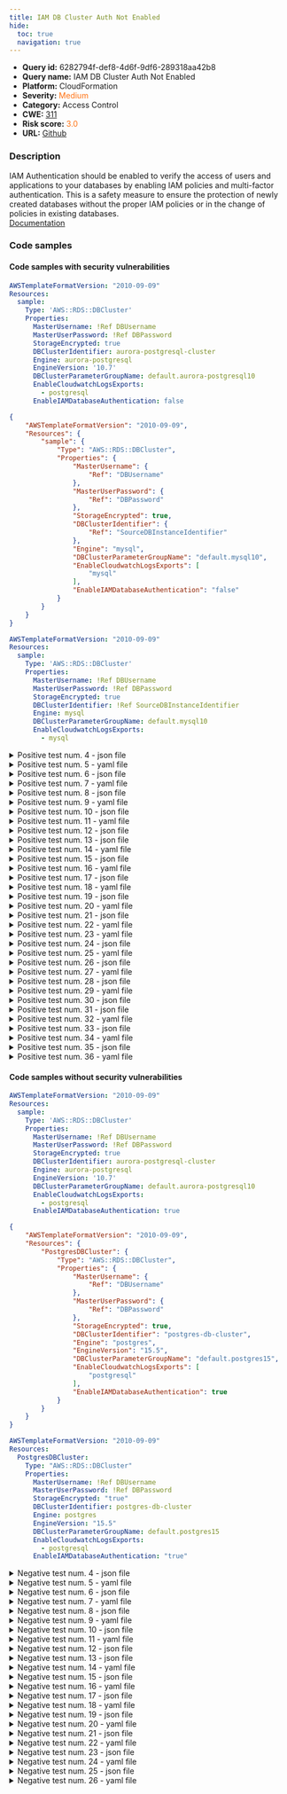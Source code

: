 ```yaml
---
title: IAM DB Cluster Auth Not Enabled
hide:
  toc: true
  navigation: true
---
```


<style>
  .highlight .hll {
    background-color: #ff171742;
  }
  .md-content {
    max-width: 1100px;
    margin: 0 auto;
  }
</style>

-   **Query id:** 6282794f-def8-4d6f-9df6-289318aa42b8
-   **Query name:** IAM DB Cluster Auth Not Enabled
-   **Platform:** CloudFormation
-   **Severity:** <span style="color:#ff7213">Medium</span>
-   **Category:** Access Control
-   **CWE:** <a href="https://cwe.mitre.org/data/definitions/311.html" onclick="newWindowOpenerSafe(event, 'https://cwe.mitre.org/data/definitions/311.html')">311</a>
-   **Risk score:** <span style="color:#ff7213">3.0</span>
-   **URL:** [Github](https://github.com/Checkmarx/kics/tree/master/assets/queries/cloudFormation/aws/iam_db_cluster_auth_not_enabled)

### Description
IAM Authentication should be enabled to verify the access of users and applications to your databases by enabling IAM policies and multi-factor authentication. This is a safety measure to ensure the protection of newly created databases without the proper IAM policies or in the change of policies in existing databases.<br>
[Documentation](https://docs.aws.amazon.com/AWSCloudFormation/latest/TemplateReference/aws-resource-rds-dbcluster.html#cfn-rds-dbcluster-enableiamdatabaseauthentication)

### Code samples
#### Code samples with security vulnerabilities
```yaml title="Positive test num. 1 - yaml file" hl_lines="15"
AWSTemplateFormatVersion: "2010-09-09"
Resources:
  sample:
    Type: 'AWS::RDS::DBCluster'
    Properties:
      MasterUsername: !Ref DBUsername
      MasterUserPassword: !Ref DBPassword
      StorageEncrypted: true
      DBClusterIdentifier: aurora-postgresql-cluster
      Engine: aurora-postgresql
      EngineVersion: '10.7'
      DBClusterParameterGroupName: default.aurora-postgresql10
      EnableCloudwatchLogsExports:
        - postgresql
      EnableIAMDatabaseAuthentication: false

```
```json title="Positive test num. 2 - json file" hl_lines="22"
{
    "AWSTemplateFormatVersion": "2010-09-09",
    "Resources": {
        "sample": {
            "Type": "AWS::RDS::DBCluster",
            "Properties": {
                "MasterUsername": {
                    "Ref": "DBUsername"
                },
                "MasterUserPassword": {
                    "Ref": "DBPassword"
                },
                "StorageEncrypted": true,
                "DBClusterIdentifier": {
                    "Ref": "SourceDBInstanceIdentifier"
                },
                "Engine": "mysql",
                "DBClusterParameterGroupName": "default.mysql10",
                "EnableCloudwatchLogsExports": [
                    "mysql"
                ],
                "EnableIAMDatabaseAuthentication": "false"
            }
        }
    }
}
```
```yaml title="Positive test num. 3 - yaml file" hl_lines="5"
AWSTemplateFormatVersion: "2010-09-09"
Resources:
  sample:
    Type: 'AWS::RDS::DBCluster'
    Properties:
      MasterUsername: !Ref DBUsername
      MasterUserPassword: !Ref DBPassword
      StorageEncrypted: true
      DBClusterIdentifier: !Ref SourceDBInstanceIdentifier
      Engine: mysql
      DBClusterParameterGroupName: default.mysql10
      EnableCloudwatchLogsExports:
        - mysql

```
<details><summary>Positive test num. 4 - json file</summary>

```json hl_lines="6"
{
    "AWSTemplateFormatVersion": "2010-09-09",
    "Resources": {
        "sample": {
            "Type": "AWS::RDS::DBCluster",
            "Properties": {
                "MasterUsername": {
                    "Ref": "DBUsername"
                },
                "MasterUserPassword": {
                    "Ref": "DBPassword"
                },
                "StorageEncrypted": true,
                "DBClusterIdentifier": {
                    "Ref": "SourceDBInstanceIdentifier"
                },
                "Engine": "mysql",
                "DBClusterParameterGroupName": "default.mysql10",
                "EnableCloudwatchLogsExports": [
                    "mysql"
                ]
            }
        }
    }
}
```
</details>
<details><summary>Positive test num. 5 - yaml file</summary>

```yaml hl_lines="14"
AWSTemplateFormatVersion: "2010-09-09"
Resources:
  sample:
    Type: 'AWS::RDS::DBCluster'
    Properties:
      MasterUsername: !Ref DBUsername
      MasterUserPassword: !Ref DBPassword
      StorageEncrypted: true
      DBClusterIdentifier: !Ref SourceDBInstanceIdentifier
      Engine: mariadb
      DBClusterParameterGroupName: default.mariadb
      EnableCloudwatchLogsExports:
        - mariadb
      EnableIAMDatabaseAuthentication: false

```
</details>
<details><summary>Positive test num. 6 - json file</summary>

```json hl_lines="22"
{
    "AWSTemplateFormatVersion": "2010-09-09",
    "Resources": {
        "sample": {
            "Type": "AWS::RDS::DBCluster",
            "Properties": {
                "MasterUsername": {
                    "Ref": "DBUsername"
                },
                "MasterUserPassword": {
                    "Ref": "DBPassword"
                },
                "StorageEncrypted": true,
                "DBClusterIdentifier": {
                    "Ref": "SourceDBInstanceIdentifier"
                },
                "Engine": "mariadb",
                "DBClusterParameterGroupName": "default.mariadb",
                "EnableCloudwatchLogsExports": [
                    "mariadb"
                ],
                "EnableIAMDatabaseAuthentication": false
            }
        }
    }
}
```
</details>
<details><summary>Positive test num. 7 - yaml file</summary>

```yaml hl_lines="14"
AWSTemplateFormatVersion: "2010-09-09"
Resources:
  sample:
    Type: 'AWS::RDS::DBCluster'
    Properties:
      MasterUsername: !Ref DBUsername
      MasterUserPassword: !Ref DBPassword
      StorageEncrypted: "true"
      DBClusterIdentifier: !Ref SourceDBInstanceIdentifier
      Engine: mariadb
      DBClusterParameterGroupName: default.mariadb
      EnableCloudwatchLogsExports:
        - mariadb
      EnableIAMDatabaseAuthentication: "false"

```
</details>
<details><summary>Positive test num. 8 - json file</summary>

```json hl_lines="22"
{
    "AWSTemplateFormatVersion": "2010-09-09",
    "Resources": {
        "sample": {
            "Type": "AWS::RDS::DBCluster",
            "Properties": {
                "MasterUsername": {
                    "Ref": "DBUsername"
                },
                "MasterUserPassword": {
                    "Ref": "DBPassword"
                },
                "StorageEncrypted": "true",
                "DBClusterIdentifier": {
                    "Ref": "SourceDBInstanceIdentifier"
                },
                "Engine": "mariadb",
                "DBClusterParameterGroupName": "default.mariadb",
                "EnableCloudwatchLogsExports": [
                    "mariadb"
                ],
                "EnableIAMDatabaseAuthentication": "false"
            }
        }
    }
}
```
</details>
<details><summary>Positive test num. 9 - yaml file</summary>

```yaml hl_lines="5"
AWSTemplateFormatVersion: "2010-09-09"
Resources:
  sample:
    Type: 'AWS::RDS::DBCluster'
    Properties:
      MasterUsername: !Ref DBUsername
      MasterUserPassword: !Ref DBPassword
      DBClusterIdentifier: !Ref SourceDBInstanceIdentifier
      Engine: mariadb
      DBClusterParameterGroupName: default.mariadb
      EnableCloudwatchLogsExports:
        - mariadb

```
</details>
<details><summary>Positive test num. 10 - json file</summary>

```json hl_lines="6"
{
    "AWSTemplateFormatVersion": "2010-09-09",
    "Resources": {
        "sample": {
            "Type": "AWS::RDS::DBCluster",
            "Properties": {
                "MasterUsername": {
                    "Ref": "DBUsername"
                },
                "MasterUserPassword": {
                    "Ref": "DBPassword"
                },
                "DBClusterIdentifier": {
                    "Ref": "SourceDBInstanceIdentifier"
                },
                "Engine": "mariadb",
                "DBClusterParameterGroupName": "default.mariadb",
                "EnableCloudwatchLogsExports": [
                    "mariadb"
                ]
            }
        }
    }
}
```
</details>
<details><summary>Positive test num. 11 - yaml file</summary>

```yaml hl_lines="5"
AWSTemplateFormatVersion: "2010-09-09"
Resources:
  PostgresDBCluster:
    Type: "AWS::RDS::DBCluster"
    Properties:
      MasterUsername: !Ref DBUsername
      MasterUserPassword: !Ref DBPassword
      StorageEncrypted: true
      DBClusterIdentifier: postgres-db-cluster
      Engine: postgres
      EngineVersion: "15.5" 
      DBClusterParameterGroupName: default.postgres15
      EnableCloudwatchLogsExports:
        - postgresql

```
</details>
<details><summary>Positive test num. 12 - json file</summary>

```json hl_lines="21"
{
    "AWSTemplateFormatVersion": "2010-09-09",
    "Resources": {
        "sample": {
            "Type": "AWS::RDS::DBCluster",
            "Properties": {
                "MasterUsername": {
                    "Ref": "DBUsername"
                },
                "MasterUserPassword": {
                    "Ref": "DBPassword"
                },
                "StorageEncrypted": true,
                "DBClusterIdentifier": "aurora-postgresql-cluster",
                "Engine": "aurora-postgresql",
                "EngineVersion": "10.7",
                "DBClusterParameterGroupName": "default.aurora-postgresql10",
                "EnableCloudwatchLogsExports": [
                    "postgresql"
                ],
                "EnableIAMDatabaseAuthentication": false
            }
        }
    }
}
```
</details>
<details><summary>Positive test num. 13 - json file</summary>

```json hl_lines="6"
{
    "AWSTemplateFormatVersion": "2010-09-09",
    "Resources": {
        "PostgresDBCluster": {
            "Type": "AWS::RDS::DBCluster",
            "Properties": {
                "MasterUsername": {
                    "Ref": "DBUsername"
                },
                "MasterUserPassword": {
                    "Ref": "DBPassword"
                },
                "StorageEncrypted": true,
                "DBClusterIdentifier": "postgres-db-cluster",
                "Engine": "postgres",
                "EngineVersion": "15.5",
                "DBClusterParameterGroupName": "default.postgres15",
                "EnableCloudwatchLogsExports": [
                    "postgresql"
                ]
            }
        }
    }
}
```
</details>
<details><summary>Positive test num. 14 - yaml file</summary>

```yaml hl_lines="5"
AWSTemplateFormatVersion: "2010-09-09"
Resources:
  PostgresDBCluster:
    Type: "AWS::RDS::DBCluster"
    Properties:
      MasterUsername: !Ref DBUsername
      MasterUserPassword: !Ref DBPassword
      StorageEncrypted: true
      DBClusterIdentifier: postgres-db-cluster
      Engine: postgres
      DBClusterParameterGroupName: default.postgres15
      EnableCloudwatchLogsExports:
        - postgresql
```
</details>
<details><summary>Positive test num. 15 - json file</summary>

```json hl_lines="6"
{
    "AWSTemplateFormatVersion": "2010-09-09",
    "Resources": {
        "PostgresDBCluster": {
            "Type": "AWS::RDS::DBCluster",
            "Properties": {
                "MasterUsername": {
                    "Ref": "DBUsername"
                },
                "MasterUserPassword": {
                    "Ref": "DBPassword"
                },
                "StorageEncrypted": true,
                "DBClusterIdentifier": "postgres-db-cluster",
                "Engine": "postgres",
                "DBClusterParameterGroupName": "default.postgres15",
                "EnableCloudwatchLogsExports": [
                    "postgresql"
                ]
            }
        }
    }
}
```
</details>
<details><summary>Positive test num. 16 - yaml file</summary>

```yaml hl_lines="15"
AWSTemplateFormatVersion: "2010-09-09"
Resources:
  PostgresDBCluster:
    Type: "AWS::RDS::DBCluster"
    Properties:
      MasterUsername: !Ref DBUsername
      MasterUserPassword: !Ref DBPassword
      StorageEncrypted: true
      DBClusterIdentifier: postgres-db-cluster
      Engine: postgres
      EngineVersion: "15.5" 
      DBClusterParameterGroupName: default.postgres15
      EnableCloudwatchLogsExports:
        - postgresql
      EnableIAMDatabaseAuthentication: false

```
</details>
<details><summary>Positive test num. 17 - json file</summary>

```json hl_lines="21"
{
    "AWSTemplateFormatVersion": "2010-09-09",
    "Resources": {
        "PostgresDBCluster": {
            "Type": "AWS::RDS::DBCluster",
            "Properties": {
                "MasterUsername": {
                    "Ref": "DBUsername"
                },
                "MasterUserPassword": {
                    "Ref": "DBPassword"
                },
                "StorageEncrypted": true,
                "DBClusterIdentifier": "postgres-db-cluster",
                "Engine": "postgres",
                "EngineVersion": "15.5",
                "DBClusterParameterGroupName": "default.postgres15",
                "EnableCloudwatchLogsExports": [
                    "postgresql"
                ],
                "EnableIAMDatabaseAuthentication": false
            }
        }
    }
}
```
</details>
<details><summary>Positive test num. 18 - yaml file</summary>

```yaml hl_lines="15"
AWSTemplateFormatVersion: "2010-09-09"
Resources:
  PostgresDBCluster:
    Type: "AWS::RDS::DBCluster"
    Properties:
      MasterUsername: !Ref DBUsername
      MasterUserPassword: !Ref DBPassword
      StorageEncrypted: true
      DBClusterIdentifier: postgres-db-cluster
      Engine: postgres
      EngineVersion: "15.5" 
      DBClusterParameterGroupName: default.postgres15
      EnableCloudwatchLogsExports:
        - postgresql
      EnableIAMDatabaseAuthentication: "false"

```
</details>
<details><summary>Positive test num. 19 - json file</summary>

```json hl_lines="21"
{
    "AWSTemplateFormatVersion": "2010-09-09",
    "Resources": {
        "PostgresDBCluster": {
            "Type": "AWS::RDS::DBCluster",
            "Properties": {
                "MasterUsername": {
                    "Ref": "DBUsername"
                },
                "MasterUserPassword": {
                    "Ref": "DBPassword"
                },
                "StorageEncrypted": true,
                "DBClusterIdentifier": "postgres-db-cluster",
                "Engine": "postgres",
                "EngineVersion": "15.5",
                "DBClusterParameterGroupName": "default.postgres15",
                "EnableCloudwatchLogsExports": [
                    "postgresql"
                ],
                "EnableIAMDatabaseAuthentication": "false"
            }
        }
    }
}
```
</details>
<details><summary>Positive test num. 20 - yaml file</summary>

```yaml hl_lines="14"
AWSTemplateFormatVersion: "2010-09-09"
Resources:
  PostgresDBCluster:
    Type: "AWS::RDS::DBCluster"
    Properties:
      MasterUsername: !Ref DBUsername
      MasterUserPassword: !Ref DBPassword
      StorageEncrypted: true
      DBClusterIdentifier: postgres-db-cluster
      Engine: postgres
      DBClusterParameterGroupName: default.postgres15
      EnableCloudwatchLogsExports:
        - postgresql
      EnableIAMDatabaseAuthentication: false
```
</details>
<details><summary>Positive test num. 21 - json file</summary>

```json hl_lines="20"
{
    "AWSTemplateFormatVersion": "2010-09-09",
    "Resources": {
        "PostgresDBCluster": {
            "Type": "AWS::RDS::DBCluster",
            "Properties": {
                "MasterUsername": {
                    "Ref": "DBUsername"
                },
                "MasterUserPassword": {
                    "Ref": "DBPassword"
                },
                "StorageEncrypted": true,
                "DBClusterIdentifier": "postgres-db-cluster",
                "Engine": "postgres",
                "DBClusterParameterGroupName": "default.postgres15",
                "EnableCloudwatchLogsExports": [
                    "postgresql"
                ],
                "EnableIAMDatabaseAuthentication": false
            }
        }
    }
}
```
</details>
<details><summary>Positive test num. 22 - yaml file</summary>

```yaml hl_lines="14"
AWSTemplateFormatVersion: "2010-09-09"
Resources:
  PostgresDBCluster:
    Type: "AWS::RDS::DBCluster"
    Properties:
      MasterUsername: !Ref DBUsername
      MasterUserPassword: !Ref DBPassword
      StorageEncrypted: true
      DBClusterIdentifier: postgres-db-cluster
      Engine: postgres 
      DBClusterParameterGroupName: default.postgres15
      EnableCloudwatchLogsExports:
        - postgresql
      EnableIAMDatabaseAuthentication: "false"
```
</details>
<details><summary>Positive test num. 23 - yaml file</summary>

```yaml hl_lines="5"
AWSTemplateFormatVersion: "2010-09-09"
Resources:
  sample:
    Type: 'AWS::RDS::DBCluster'
    Properties:
      MasterUsername: !Ref DBUsername
      MasterUserPassword: !Ref DBPassword
      StorageEncrypted: true
      DBClusterIdentifier: aurora-postgresql-cluster
      Engine: aurora-postgresql
      EngineVersion: '10.7'
      DBClusterParameterGroupName: default.aurora-postgresql10
      EnableCloudwatchLogsExports:
        - postgresql

```
</details>
<details><summary>Positive test num. 24 - json file</summary>

```json hl_lines="20"
{
    "AWSTemplateFormatVersion": "2010-09-09",
    "Resources": {
        "PostgresDBCluster": {
            "Type": "AWS::RDS::DBCluster",
            "Properties": {
                "MasterUsername": {
                    "Ref": "DBUsername"
                },
                "MasterUserPassword": {
                    "Ref": "DBPassword"
                },
                "StorageEncrypted": true,
                "DBClusterIdentifier": "postgres-db-cluster",
                "Engine": "postgres",
                "DBClusterParameterGroupName": "default.postgres15",
                "EnableCloudwatchLogsExports": [
                    "postgresql"
                ],
                "EnableIAMDatabaseAuthentication": "false"
            }
        }
    }
}
```
</details>
<details><summary>Positive test num. 25 - yaml file</summary>

```yaml hl_lines="15"
AWSTemplateFormatVersion: "2010-09-09"
Resources:
  sample:
    Type: 'AWS::RDS::DBCluster'
    Properties:
      MasterUsername: !Ref DBUsername
      MasterUserPassword: !Ref DBPassword
      StorageEncrypted: true
      DBClusterIdentifier: !Ref SourceDBInstanceIdentifier
      Engine: mariadb
      EngineVersion: "10.6" 
      DBClusterParameterGroupName: default.mariadb
      EnableCloudwatchLogsExports:
        - mariadb
      EnableIAMDatabaseAuthentication: false
```
</details>
<details><summary>Positive test num. 26 - json file</summary>

```json hl_lines="23"
{
    "AWSTemplateFormatVersion": "2010-09-09",
    "Resources": {
        "sample": {
            "Type": "AWS::RDS::DBCluster",
            "Properties": {
                "MasterUsername": {
                    "Ref": "DBUsername"
                },
                "MasterUserPassword": {
                    "Ref": "DBPassword"
                },
                "StorageEncrypted": true,
                "DBClusterIdentifier": {
                    "Ref": "SourceDBInstanceIdentifier"
                },
                "Engine": "mariadb",
                "EngineVersion": "10.6",
                "DBClusterParameterGroupName": "default.mariadb",
                "EnableCloudwatchLogsExports": [
                    "mariadb"
                ],
                "EnableIAMDatabaseAuthentication": false
            }
        }
    }
}
```
</details>
<details><summary>Positive test num. 27 - yaml file</summary>

```yaml hl_lines="15"
AWSTemplateFormatVersion: "2010-09-09"
Resources:
  sample:
    Type: 'AWS::RDS::DBCluster'
    Properties:
      MasterUsername: !Ref DBUsername
      MasterUserPassword: !Ref DBPassword
      StorageEncrypted: "true"
      DBClusterIdentifier: !Ref SourceDBInstanceIdentifier
      Engine: mariadb
      EngineVersion: "10.11" 
      DBClusterParameterGroupName: default.mariadb
      EnableCloudwatchLogsExports:
        - mariadb
      EnableIAMDatabaseAuthentication: "false"
```
</details>
<details><summary>Positive test num. 28 - json file</summary>

```json hl_lines="23"
{
    "AWSTemplateFormatVersion": "2010-09-09",
    "Resources": {
        "sample": {
            "Type": "AWS::RDS::DBCluster",
            "Properties": {
                "MasterUsername": {
                    "Ref": "DBUsername"
                },
                "MasterUserPassword": {
                    "Ref": "DBPassword"
                },
                "StorageEncrypted": "true",
                "DBClusterIdentifier": {
                    "Ref": "SourceDBInstanceIdentifier"
                },
                "Engine": "mariadb",
                "EngineVersion": "10.11",
                "DBClusterParameterGroupName": "default.mariadb",
                "EnableCloudwatchLogsExports": [
                    "mariadb"
                ],
                "EnableIAMDatabaseAuthentication": "false"
            }
        }
    }
}
```
</details>
<details><summary>Positive test num. 29 - yaml file</summary>

```yaml hl_lines="5"
AWSTemplateFormatVersion: "2010-09-09"
Resources:
  sample:
    Type: 'AWS::RDS::DBCluster'
    Properties:
      MasterUsername: !Ref DBUsername
      MasterUserPassword: !Ref DBPassword
      DBClusterIdentifier: !Ref SourceDBInstanceIdentifier
      Engine: mariadb
      EngineVersion: "11.4" 
      DBClusterParameterGroupName: default.mariadb
      EnableCloudwatchLogsExports:
        - mariadb

```
</details>
<details><summary>Positive test num. 30 - json file</summary>

```json hl_lines="6"
{
    "AWSTemplateFormatVersion": "2010-09-09",
    "Resources": {
        "sample": {
            "Type": "AWS::RDS::DBCluster",
            "Properties": {
                "MasterUsername": {
                    "Ref": "DBUsername"
                },
                "MasterUserPassword": {
                    "Ref": "DBPassword"
                },
                "DBClusterIdentifier": {
                    "Ref": "SourceDBInstanceIdentifier"
                },
                "Engine": "mariadb",
                "EngineVersion": "11.4",
                "DBClusterParameterGroupName": "default.mariadb",
                "EnableCloudwatchLogsExports": [
                    "mariadb"
                ]
            }
        }
    }
}
```
</details>
<details><summary>Positive test num. 31 - json file</summary>

```json hl_lines="6"
{
    "AWSTemplateFormatVersion": "2010-09-09",
    "Resources": {
        "sample": {
            "Type": "AWS::RDS::DBCluster",
            "Properties": {
                "MasterUsername": {
                    "Ref": "DBUsername"
                },
                "MasterUserPassword": {
                    "Ref": "DBPassword"
                },
                "StorageEncrypted": true,
                "DBClusterIdentifier": "aurora-postgresql-cluster",
                "Engine": "aurora-postgresql",
                "EngineVersion": "10.7",
                "DBClusterParameterGroupName": "default.aurora-postgresql10",
                "EnableCloudwatchLogsExports": [
                    "postgresql"
                ]
            }
        }
    }
}
```
</details>
<details><summary>Positive test num. 32 - yaml file</summary>

```yaml hl_lines="15"
AWSTemplateFormatVersion: "2010-09-09"
Resources:
  sample:
    Type: 'AWS::RDS::DBCluster'
    Properties:
      MasterUsername: !Ref DBUsername
      MasterUserPassword: !Ref DBPassword
      StorageEncrypted: true
      DBClusterIdentifier: aurora-postgresql-cluster
      Engine: aurora-postgresql
      EngineVersion: '10.7'
      DBClusterParameterGroupName: default.aurora-postgresql10
      EnableCloudwatchLogsExports:
        - postgresql
      EnableIAMDatabaseAuthentication: "false"

```
</details>
<details><summary>Positive test num. 33 - json file</summary>

```json hl_lines="21"
{
    "AWSTemplateFormatVersion": "2010-09-09",
    "Resources": {
        "sample": {
            "Type": "AWS::RDS::DBCluster",
            "Properties": {
                "MasterUsername": {
                    "Ref": "DBUsername"
                },
                "MasterUserPassword": {
                    "Ref": "DBPassword"
                },
                "StorageEncrypted": true,
                "DBClusterIdentifier": "aurora-postgresql-cluster",
                "Engine": "aurora-postgresql",
                "EngineVersion": "10.7",
                "DBClusterParameterGroupName": "default.aurora-postgresql10",
                "EnableCloudwatchLogsExports": [
                    "postgresql"
                ],
                "EnableIAMDatabaseAuthentication": "false"
            }
        }
    }
}
```
</details>
<details><summary>Positive test num. 34 - yaml file</summary>

```yaml hl_lines="14"
AWSTemplateFormatVersion: "2010-09-09"
Resources:
  sample:
    Type: 'AWS::RDS::DBCluster'
    Properties:
      MasterUsername: !Ref DBUsername
      MasterUserPassword: !Ref DBPassword
      StorageEncrypted: true
      DBClusterIdentifier: !Ref SourceDBInstanceIdentifier
      Engine: mysql
      DBClusterParameterGroupName: default.mysql10
      EnableCloudwatchLogsExports:
        - mysql
      EnableIAMDatabaseAuthentication: false

```
</details>
<details><summary>Positive test num. 35 - json file</summary>

```json hl_lines="22"
{
    "AWSTemplateFormatVersion": "2010-09-09",
    "Resources": {
        "sample": {
            "Type": "AWS::RDS::DBCluster",
            "Properties": {
                "MasterUsername": {
                    "Ref": "DBUsername"
                },
                "MasterUserPassword": {
                    "Ref": "DBPassword"
                },
                "StorageEncrypted": true,
                "DBClusterIdentifier": {
                    "Ref": "SourceDBInstanceIdentifier"
                },
                "Engine": "mysql",
                "DBClusterParameterGroupName": "default.mysql10",
                "EnableCloudwatchLogsExports": [
                    "mysql"
                ],
                "EnableIAMDatabaseAuthentication": false
            }
        }
    }
}
```
</details>
<details><summary>Positive test num. 36 - yaml file</summary>

```yaml hl_lines="14"
AWSTemplateFormatVersion: "2010-09-09"
Resources:
  sample:
    Type: 'AWS::RDS::DBCluster'
    Properties:
      MasterUsername: !Ref DBUsername
      MasterUserPassword: !Ref DBPassword
      StorageEncrypted: true
      DBClusterIdentifier: !Ref SourceDBInstanceIdentifier
      Engine: mysql
      DBClusterParameterGroupName: default.mysql10
      EnableCloudwatchLogsExports:
        - mysql
      EnableIAMDatabaseAuthentication: "false"

```
</details>


#### Code samples without security vulnerabilities
```yaml title="Negative test num. 1 - yaml file"
AWSTemplateFormatVersion: "2010-09-09"
Resources:
  sample:
    Type: 'AWS::RDS::DBCluster'
    Properties:
      MasterUsername: !Ref DBUsername
      MasterUserPassword: !Ref DBPassword
      StorageEncrypted: true
      DBClusterIdentifier: aurora-postgresql-cluster
      Engine: aurora-postgresql
      EngineVersion: '10.7'
      DBClusterParameterGroupName: default.aurora-postgresql10
      EnableCloudwatchLogsExports:
        - postgresql
      EnableIAMDatabaseAuthentication: true

```
```json title="Negative test num. 2 - json file"
{
    "AWSTemplateFormatVersion": "2010-09-09",
    "Resources": {
        "PostgresDBCluster": {
            "Type": "AWS::RDS::DBCluster",
            "Properties": {
                "MasterUsername": {
                    "Ref": "DBUsername"
                },
                "MasterUserPassword": {
                    "Ref": "DBPassword"
                },
                "StorageEncrypted": true,
                "DBClusterIdentifier": "postgres-db-cluster",
                "Engine": "postgres",
                "EngineVersion": "15.5",
                "DBClusterParameterGroupName": "default.postgres15",
                "EnableCloudwatchLogsExports": [
                    "postgresql"
                ],
                "EnableIAMDatabaseAuthentication": true
            }
        }
    }
}
```
```yaml title="Negative test num. 3 - yaml file"
AWSTemplateFormatVersion: "2010-09-09"
Resources:
  PostgresDBCluster:
    Type: "AWS::RDS::DBCluster"
    Properties:
      MasterUsername: !Ref DBUsername
      MasterUserPassword: !Ref DBPassword
      StorageEncrypted: "true"
      DBClusterIdentifier: postgres-db-cluster
      Engine: postgres
      EngineVersion: "15.5" 
      DBClusterParameterGroupName: default.postgres15
      EnableCloudwatchLogsExports:
        - postgresql
      EnableIAMDatabaseAuthentication: "true"

```
<details><summary>Negative test num. 4 - json file</summary>

```json
{
    "AWSTemplateFormatVersion": "2010-09-09",
    "Resources": {
        "PostgresDBCluster": {
            "Type": "AWS::RDS::DBCluster",
            "Properties": {
                "MasterUsername": {
                    "Ref": "DBUsername"
                },
                "MasterUserPassword": {
                    "Ref": "DBPassword"
                },
                "StorageEncrypted": "true",
                "DBClusterIdentifier": "postgres-db-cluster",
                "Engine": "postgres",
                "EngineVersion": "15.5",
                "DBClusterParameterGroupName": "default.postgres15",
                "EnableCloudwatchLogsExports": [
                    "postgresql"
                ],
                "EnableIAMDatabaseAuthentication": "true"
            }
        }
    }
}
```
</details>
<details><summary>Negative test num. 5 - yaml file</summary>

```yaml
AWSTemplateFormatVersion: "2010-09-09"
Resources:
  PostgresDBCluster:
    Type: "AWS::RDS::DBCluster"
    Properties:
      MasterUsername: !Ref DBUsername
      MasterUserPassword: !Ref DBPassword
      StorageEncrypted: true
      DBClusterIdentifier: postgres-db-cluster
      Engine: postgres
      DBClusterParameterGroupName: default.postgres15
      EnableCloudwatchLogsExports:
        - postgresql
      EnableIAMDatabaseAuthentication: true

```
</details>
<details><summary>Negative test num. 6 - json file</summary>

```json
{
    "AWSTemplateFormatVersion": "2010-09-09",
    "Resources": {
        "PostgresDBCluster": {
            "Type": "AWS::RDS::DBCluster",
            "Properties": {
                "MasterUsername": {
                    "Ref": "DBUsername"
                },
                "MasterUserPassword": {
                    "Ref": "DBPassword"
                },
                "StorageEncrypted": true,
                "DBClusterIdentifier": "postgres-db-cluster",
                "Engine": "postgres",
                "DBClusterParameterGroupName": "default.postgres15",
                "EnableCloudwatchLogsExports": [
                    "postgresql"
                ],
                "EnableIAMDatabaseAuthentication": true
            }
        }
    }
}
```
</details>
<details><summary>Negative test num. 7 - yaml file</summary>

```yaml
AWSTemplateFormatVersion: "2010-09-09"
Resources:
  PostgresDBCluster:
    Type: "AWS::RDS::DBCluster"
    Properties:
      MasterUsername: !Ref DBUsername
      MasterUserPassword: !Ref DBPassword
      StorageEncrypted: "true"
      DBClusterIdentifier: postgres-db-cluster
      Engine: postgres
      DBClusterParameterGroupName: default.postgres15
      EnableCloudwatchLogsExports:
        - postgresql
      EnableIAMDatabaseAuthentication: "true"

```
</details>
<details><summary>Negative test num. 8 - json file</summary>

```json
{
    "AWSTemplateFormatVersion": "2010-09-09",
    "Resources": {
        "PostgresDBCluster": {
            "Type": "AWS::RDS::DBCluster",
            "Properties": {
                "MasterUsername": {
                    "Ref": "DBUsername"
                },
                "MasterUserPassword": {
                    "Ref": "DBPassword"
                },
                "StorageEncrypted": "true",
                "DBClusterIdentifier": "postgres-db-cluster",
                "Engine": "postgres",
                "DBClusterParameterGroupName": "default.postgres15",
                "EnableCloudwatchLogsExports": [
                    "postgresql"
                ],
                "EnableIAMDatabaseAuthentication": "true"
            }
        }
    }
}
```
</details>
<details><summary>Negative test num. 9 - yaml file</summary>

```yaml
AWSTemplateFormatVersion: '2010-09-09'
Resources:
  sample:
    Type: AWS::RDS::DBCluster
    Properties:
      MasterUsername: !Ref 'DBUsername'
      MasterUserPassword: !Ref 'DBPassword'
      StorageEncrypted: true
      DBClusterIdentifier: !Ref 'SourceDBInstanceIdentifier'
      Engine: mariadb
      EngineVersion: '10.5'
      DBClusterParameterGroupName: default.aurora-postgresql10
      EnableCloudwatchLogsExports:
        - postgresql

```
</details>
<details><summary>Negative test num. 10 - json file</summary>

```json
{
    "AWSTemplateFormatVersion": "2010-09-09",
    "Resources": {
        "sample": {
            "Type": "AWS::RDS::DBCluster",
            "Properties": {
                "MasterUsername": {
                    "Ref": "DBUsername"
                },
                "MasterUserPassword": {
                    "Ref": "DBPassword"
                },
                "StorageEncrypted": true,
                "DBClusterIdentifier": {
                    "Ref": "SourceDBInstanceIdentifier"
                },
                "Engine": "mariadb",
                "EngineVersion": "10.5",
                "DBClusterParameterGroupName": "default.aurora-postgresql10",
                "EnableCloudwatchLogsExports": [
                    "postgresql"
                ]
            }
        }
    }
}
```
</details>
<details><summary>Negative test num. 11 - yaml file</summary>

```yaml
AWSTemplateFormatVersion: "2010-09-09"
Resources:
  sample:
    Type: 'AWS::RDS::DBCluster'
    Properties:
      MasterUsername: !Ref DBUsername
      MasterUserPassword: !Ref DBPassword
      StorageEncrypted: true
      DBClusterIdentifier: !Ref SourceDBInstanceIdentifier
      Engine: mariadb
      EngineVersion: '10.5'
      DBClusterParameterGroupName: default.aurora-postgresql10
      EnableCloudwatchLogsExports:
        - postgresql
      EnableIAMDatabaseAuthentication: false
```
</details>
<details><summary>Negative test num. 12 - json file</summary>

```json
{
    "AWSTemplateFormatVersion": "2010-09-09",
    "Resources": {
        "sample": {
            "Type": "AWS::RDS::DBCluster",
            "Properties": {
                "MasterUsername": {
                    "Ref": "DBUsername"
                },
                "MasterUserPassword": {
                    "Ref": "DBPassword"
                },
                "StorageEncrypted": true,
                "DBClusterIdentifier": "aurora-postgresql-cluster",
                "Engine": "aurora-postgresql",
                "EngineVersion": "10.7",
                "DBClusterParameterGroupName": "default.aurora-postgresql10",
                "EnableCloudwatchLogsExports": [
                    "postgresql"
                ],
                "EnableIAMDatabaseAuthentication": true
            }
        }
    }
}
```
</details>
<details><summary>Negative test num. 13 - json file</summary>

```json
{
    "AWSTemplateFormatVersion": "2010-09-09",
    "Resources": {
        "sample": {
            "Type": "AWS::RDS::DBCluster",
            "Properties": {
                "MasterUsername": {
                    "Ref": "DBUsername"
                },
                "MasterUserPassword": {
                    "Ref": "DBPassword"
                },
                "StorageEncrypted": true,
                "DBClusterIdentifier": {
                    "Ref": "SourceDBInstanceIdentifier"
                },
                "Engine": "mariadb",
                "EngineVersion": "10.5",
                "DBClusterParameterGroupName": "default.aurora-postgresql10",
                "EnableCloudwatchLogsExports": [
                    "postgresql"
                ],
                "EnableIAMDatabaseAuthentication": false
            }
        }
    }
}
```
</details>
<details><summary>Negative test num. 14 - yaml file</summary>

```yaml
AWSTemplateFormatVersion: "2010-09-09"
Resources:
  sample:
    Type: 'AWS::RDS::DBCluster'
    Properties:
      MasterUsername: !Ref DBUsername
      MasterUserPassword: !Ref DBPassword
      StorageEncrypted: true
      DBClusterIdentifier: !Ref SourceDBInstanceIdentifier
      Engine: mariadb
      EngineVersion: '10.5'
      DBClusterParameterGroupName: default.aurora-postgresql10
      EnableCloudwatchLogsExports:
        - postgresql
      EnableIAMDatabaseAuthentication: "false"
```
</details>
<details><summary>Negative test num. 15 - json file</summary>

```json
{
    "AWSTemplateFormatVersion": "2010-09-09",
    "Resources": {
        "sample": {
            "Type": "AWS::RDS::DBCluster",
            "Properties": {
                "MasterUsername": {
                    "Ref": "DBUsername"
                },
                "MasterUserPassword": {
                    "Ref": "DBPassword"
                },
                "StorageEncrypted": true,
                "DBClusterIdentifier": {
                    "Ref": "SourceDBInstanceIdentifier"
                },
                "Engine": "mariadb",
                "EngineVersion": "10.5",
                "DBClusterParameterGroupName": "default.aurora-postgresql10",
                "EnableCloudwatchLogsExports": [
                    "postgresql"
                ],
                "EnableIAMDatabaseAuthentication": "false"
            }
        }
    }
}
```
</details>
<details><summary>Negative test num. 16 - yaml file</summary>

```yaml
AWSTemplateFormatVersion: '2010-09-09'
Resources:
  sample:
    Type: AWS::RDS::DBCluster
    Properties:
      MasterUsername: !Ref 'DBUsername'
      MasterUserPassword: !Ref 'DBPassword'
      StorageEncrypted: true
      DBClusterIdentifier: !Ref 'SourceDBInstanceIdentifier'
      Engine: unsupported_engine
      EngineVersion: '10.5'
      DBClusterParameterGroupName: default.aurora-postgresql10
      EnableCloudwatchLogsExports:
        - postgresql

```
</details>
<details><summary>Negative test num. 17 - json file</summary>

```json
{
    "AWSTemplateFormatVersion": "2010-09-09",
    "Resources": {
        "sample": {
            "Type": "AWS::RDS::DBCluster",
            "Properties": {
                "MasterUsername": {
                    "Ref": "DBUsername"
                },
                "MasterUserPassword": {
                    "Ref": "DBPassword"
                },
                "StorageEncrypted": true,
                "DBClusterIdentifier": {
                    "Ref": "SourceDBInstanceIdentifier"
                },
                "Engine": "unsupported_engine",
                "EngineVersion": "10.5",
                "DBClusterParameterGroupName": "default.aurora-postgresql10",
                "EnableCloudwatchLogsExports": [
                    "postgresql"
                ]
            }
        }
    }
}
```
</details>
<details><summary>Negative test num. 18 - yaml file</summary>

```yaml
AWSTemplateFormatVersion: "2010-09-09"
Resources:
  sample:
    Type: 'AWS::RDS::DBCluster'
    Properties:
      MasterUsername: !Ref DBUsername
      MasterUserPassword: !Ref DBPassword
      StorageEncrypted: true
      DBClusterIdentifier: !Ref SourceDBInstanceIdentifier
      Engine: unsupported_engine
      DBClusterParameterGroupName: default.aurora-postgresql10
      EnableCloudwatchLogsExports:
        - postgresql

```
</details>
<details><summary>Negative test num. 19 - json file</summary>

```json
{
    "AWSTemplateFormatVersion": "2010-09-09",
    "Resources": {
        "sample": {
            "Type": "AWS::RDS::DBCluster",
            "Properties": {
                "MasterUsername": {
                    "Ref": "DBUsername"
                },
                "MasterUserPassword": {
                    "Ref": "DBPassword"
                },
                "StorageEncrypted": true,
                "DBClusterIdentifier": {
                    "Ref": "SourceDBInstanceIdentifier"
                },
                "Engine": "unsupported_engine",
                "DBClusterParameterGroupName": "default.aurora-postgresql10",
                "EnableCloudwatchLogsExports": [
                    "postgresql"
                ]
            }
        }
    }
}
```
</details>
<details><summary>Negative test num. 20 - yaml file</summary>

```yaml
AWSTemplateFormatVersion: "2010-09-09"
Resources:
  sample:
    Type: 'AWS::RDS::DBCluster'
    Properties:
      MasterUsername: !Ref DBUsername
      MasterUserPassword: !Ref DBPassword
      StorageEncrypted: true
      DBClusterIdentifier: aurora-postgresql-cluster
      Engine: aurora-postgresql
      EngineVersion: '10.7'
      DBClusterParameterGroupName: default.aurora-postgresql10
      EnableCloudwatchLogsExports:
        - postgresql
      EnableIAMDatabaseAuthentication: "true"

```
</details>
<details><summary>Negative test num. 21 - json file</summary>

```json
{
    "AWSTemplateFormatVersion": "2010-09-09",
    "Resources": {
        "sample": {
            "Type": "AWS::RDS::DBCluster",
            "Properties": {
                "MasterUsername": {
                    "Ref": "DBUsername"
                },
                "MasterUserPassword": {
                    "Ref": "DBPassword"
                },
                "StorageEncrypted": true,
                "DBClusterIdentifier": "aurora-postgresql-cluster",
                "Engine": "aurora-postgresql",
                "EngineVersion": "10.7",
                "DBClusterParameterGroupName": "default.aurora-postgresql10",
                "EnableCloudwatchLogsExports": [
                    "postgresql"
                ],
                "EnableIAMDatabaseAuthentication": "true"
            }
        }
    }
}
```
</details>
<details><summary>Negative test num. 22 - yaml file</summary>

```yaml
AWSTemplateFormatVersion: "2010-09-09"
Resources:
  sample:
    Type: 'AWS::RDS::DBCluster'
    Properties:
      MasterUsername: !Ref DBUsername
      MasterUserPassword: !Ref DBPassword
      StorageEncrypted: true
      DBClusterIdentifier: !Ref SourceDBInstanceIdentifier
      Engine: mariadb
      EngineVersion: '10.6'
      DBClusterParameterGroupName: default.aurora-postgresql10
      EnableCloudwatchLogsExports:
        - postgresql
      EnableIAMDatabaseAuthentication: true

```
</details>
<details><summary>Negative test num. 23 - json file</summary>

```json
{
    "AWSTemplateFormatVersion": "2010-09-09",
    "Resources": {
        "sample": {
            "Type": "AWS::RDS::DBCluster",
            "Properties": {
                "MasterUsername": {
                    "Ref": "DBUsername"
                },
                "MasterUserPassword": {
                    "Ref": "DBPassword"
                },
                "StorageEncrypted": true,
                "DBClusterIdentifier": {
                    "Ref": "SourceDBInstanceIdentifier"
                },
                "Engine": "mariadb",
                "EngineVersion": "10.6",
                "DBClusterParameterGroupName": "default.aurora-postgresql10",
                "EnableCloudwatchLogsExports": [
                    "postgresql"
                ],
                "EnableIAMDatabaseAuthentication": true
            }
        }
    }
}
```
</details>
<details><summary>Negative test num. 24 - yaml file</summary>

```yaml
AWSTemplateFormatVersion: "2010-09-09"
Resources:
  sample:
    Type: 'AWS::RDS::DBCluster'
    Properties:
      MasterUsername: !Ref DBUsername
      MasterUserPassword: !Ref DBPassword
      StorageEncrypted: "true"
      DBClusterIdentifier: !Ref SourceDBInstanceIdentifier
      Engine: mariadb
      EngineVersion: '10.5'
      DBClusterParameterGroupName: default.aurora-postgresql10
      EnableCloudwatchLogsExports:
        - postgresql
      EnableIAMDatabaseAuthentication: "true"

```
</details>
<details><summary>Negative test num. 25 - json file</summary>

```json
{
    "AWSTemplateFormatVersion": "2010-09-09",
    "Resources": {
        "sample": {
            "Type": "AWS::RDS::DBCluster",
            "Properties": {
                "MasterUsername": {
                    "Ref": "DBUsername"
                },
                "MasterUserPassword": {
                    "Ref": "DBPassword"
                },
                "StorageEncrypted": "true",
                "DBClusterIdentifier": {
                    "Ref": "SourceDBInstanceIdentifier"
                },
                "Engine": "mariadb",
                "EngineVersion": "10.5",
                "DBClusterParameterGroupName": "default.aurora-postgresql10",
                "EnableCloudwatchLogsExports": [
                    "postgresql"
                ],
                "EnableIAMDatabaseAuthentication": "true"
            }
        }
    }
}
```
</details>
<details><summary>Negative test num. 26 - yaml file</summary>

```yaml
AWSTemplateFormatVersion: "2010-09-09"
Resources:
  PostgresDBCluster:
    Type: "AWS::RDS::DBCluster"
    Properties:
      MasterUsername: !Ref DBUsername
      MasterUserPassword: !Ref DBPassword
      StorageEncrypted: true
      DBClusterIdentifier: postgres-db-cluster
      Engine: postgres
      EngineVersion: "15.5" 
      DBClusterParameterGroupName: default.postgres15
      EnableCloudwatchLogsExports:
        - postgresql
      EnableIAMDatabaseAuthentication: true

```
</details>

